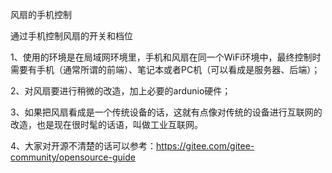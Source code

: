 风扇的手机控制

通过手机控制风扇的开关和档位

1、使用的环境是在局域网环境里，手机和风扇在同一个WiFi环境中，最终控制时需要有手机（通常所谓的前端）、笔记本或者PC机（可以看成是服务器、后端）；

2、对风扇要进行稍微的改造，加上必要的ardunio硬件；

3、如果把风扇看成是一个传统设备的话，这就有点像对传统的设备进行互联网的改造，也是现在很时髦的话语，叫做工业互联网。

4、大家对开源不清楚的话可以参考：https://gitee.com/gitee-community/opensource-guide
